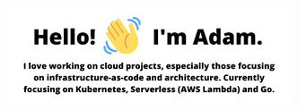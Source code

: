 ![Hello, I'm Adam. I love working on Cloud Projects, especially those focusing on infrastructure-as-code and architecture. Currently focusing on Kubernetes, Serverless (AWS Lambda) and Go.](https://github.com/HammoTime/HammoTime/raw/master/github-personal-readme-v2.png)
